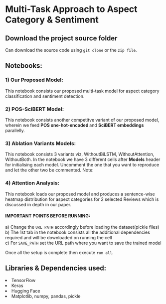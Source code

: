 # Multi-Task Approach to Aspect Category & Sentiment


## Download the project source folder

Can download the source code using `git clone` or the `zip file`.


## Notebooks:

### 1)  Our Proposed Model:
This notebook consists our proposed multi-task model for aspect category classification and sentiment detection.  

### 2) POS-SciBERT Model: 
This notebook consists another competitve variant of our proposed model, wherein we feed <b>POS one-hot-encoded </b> and <b> SciBERT embeddings</b> parallelly. 

### 3) Ablation Variants Models: 
This notebook consists 3 variants viz, WithoutBiLSTM, WithoutAttention, WithoutBoth. In the notebook we have 3 different cells after <b>Models</b> header for initialising each model. Uncomment the one that you want to reproduce and let the other two be commented. Note:  


### 4) Attention Analysis: 
This notebook loads our proposed model and produces a sentence-wise heatmap distribution for aspect categories for 2 selected Reviews which is discussed in depth in our paper. 

#### IMPORTANT POINTS BEFORE RUNNING: 
a) Change the `URL PATH` accordingly before loading the dataset(pickle files) <br>
b) The 1st tab in the notebook consists all the additional dependencies required and will be downloaded on running the cell <br>
c) For `SAVE_PATH` set the URL path where you want to save the trained model <br>
  
Once all the setup is complete then execute `run all`. 


## Libraries & Dependencies used:
  <li>TensorFlow
  <li>Keras
  <li>Hugging Face
  <li>Matplotlib, numpy, pandas, pickle
